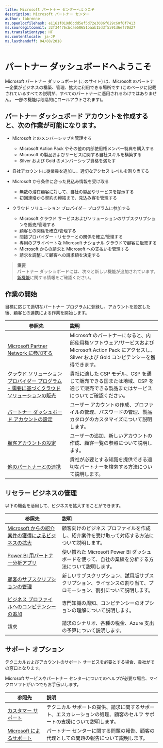 ```yaml
---
title: Microsoft パートナー センターへようこそ
description: Microsoft パートナー センター
author: labrenne
ms.openlocfilehash: e1161f019d6cdd5ef5d72e3006f029c60f0f7413
ms.sourcegitcommit: 32f34476cbcae58651baab15d3f5591d6ef70d27
ms.translationtype: HT
ms.contentlocale: ja-JP
ms.lasthandoff: 04/08/2018
---
```

# <a name="welcome-to-your-partner-dashboard"></a>パートナー ダッシュボードへようこそ

Microsoft パートナー ダッシュボード (このサイト) は、Microsoft のパートナー企業がビジネスの構築、管理、拡大に利用できる場所です  (このページに記載されているすべての説明が、すべてのパートナーに適用されるわけではありません。 一部の機能は段階的にロールアウトされます)。

## <a name="create-a-partner-dashboard-account-to"></a>パートナー ダッシュボード アカウントを作成すると、次の作業が可能になります。

-   Microsoft とのメンバーシップを管理する
    -   Microsoft Action Pack やその他の内部使用権メンバー特典を購入する 
    -   Microsoft の製品およびサービスに関する自社スキルを構築する
    -   Silver および Gold のメンバーシップ資格を満たす

-   自社アカウントに従業員を追加し、適切なアクセス レベルを割り当てる

-   Microsoft から条件に合った見込み情報を受け取る 
    -   無数の潜在顧客に対して、自社の製品やサービスを提示する
    -   初回連絡から契約の締結まで、見込み客を管理する 

-   クラウド ソリューション プロバイダー プログラムに参加する
    -   Microsoft クラウド サービスおよびソリューションのサブスクリプションを販売/管理する       
    -   顧客との関係を確立/管理する
    -   間接プロバイダー - リセラーとの関係を確立/管理する    
    -   専用のプライベートな Microsoft ナショナル クラウドで顧客に販売する 
    -   Microsoft からの請求と Microsoft への支払いを管理する
    -   請求を調整して顧客への請求額を決定する
   

>**重要**<br>
パートナー ダッシュボードには、次々と新しい機能が追加されています。 [新機能](whats-new-in-pc.md)に関する情報をご確認ください。


## <a name="get-started"></a>作業の開始

目標に応じて適切なパートナー プログラムに登録し、アカウントを設定した後、顧客との連携による作業を開始します。

| **参照先**  | **説明**  |
|------------|:-------------|
|[Microsoft Partner Network に参加する](mpn-overview.md)|Microsoft のパートナーになると、内部使用権ソフトウェア/サービスおよび Microsoft Action Pack にアクセスし、Silver および Gold コンピテンシーを獲得できます。 |
|[クラウド ソリューション プロバイダー プログラム - 需要に基づくクラウド ソリューションの販売](csp-overview.md) | 貴社に適した CSP モデル、CSP を通じて販売できる国または地域、CSP を通じて販売できる製品またはサービスについてご確認ください。 |
|[パートナー ダッシュボード アカウントの設定](partner-center-account-setup.md)|ユーザー アカウントの作成、プロファイルの管理、パスワードの管理、製品カタログのカスタマイズについて説明します。 |
|[顧客アカウントの設定](customer-accounts.md)|ユーザーの追加、新しいアカウントの作成、顧客一覧の参照について説明します。 |
|[他のパートナーとの連携](work-with-other-partners.md)|貴社が必要とする知識を提供できる適切なパートナーを検索する方法について説明します。 |

## <a name="manage-your-reseller-business"></a>リセラー ビジネスの管理

以下の機会を活用して、ビジネスを拡大することができます。

| **参照先**  |**説明**   |
|------------|:-------------|
|[Microsoft からの紹介案件の獲得によるビジネスの拡大](referrals.md)|顧客向けのビジネス プロファイルを作成し、紹介案件を受け取って対応する方法について説明します。|
|[Power BI 用パートナー分析アプリ](power-bi-app-for-direct-partners.md)| 使い慣れた Microsoft Power BI ダッシュボードを使って、自社の業績を分析する方法について説明します。|
|[顧客のサブスクリプションの管理](customer-subscriptions.md)|新しいサブスクリプション、試用版サブスクリプション、ライセンスの割り当て、プロモーション、割引について説明します。|
|[ビジネス プロファイルへのコンピテンシーの追加](learn-about-competencies.md)|専門知識の周知、コンピテンシーのオプションの理解について説明します。|
|[請求](billing.md)|請求のシナリオ、各種の税金、Azure 支出の予算について説明します。 |

## <a name="understand-your-support-options"></a>サポート オプション

テクニカルおよびアカウントのサポート サービスを必要とする場合、貴社がその窓口となります。

Microsoft サービスやパートナー センターについてのヘルプが必要な場合、マイクロソフトがいつでもお手伝いします。 

| **参照先**  | **説明**  |
|------------|:-------------|
|[カスタマー サポート](customer-support.md)|テクニカル サポートの提供、請求に関するサポート、エスカレーションの処理、顧客のセルフ サポートの支援について説明します。|
|[Microsoft によるサポート](support-from-microsoft.md)|パートナー センターに関する問題の報告、顧客の代理としての問題の報告について説明します。|
